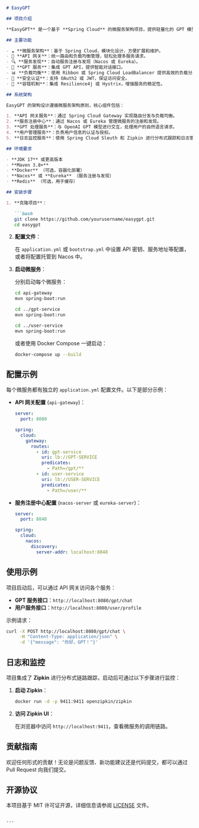 

```md
# EasyGPT

## 项目介绍

**EasyGPT** 是一个基于 **Spring Cloud** 的微服务架构项目，提供轻量化的 GPT 模型交互能力。通过云原生技术构建，开发者可以快速集成和部署 GPT 驱动的对话应用，享受高扩展性和稳定的微服务架构。

## 主要功能

- ☁️ **微服务架构**：基于 Spring Cloud，模块化设计，方便扩展和维护。
- 🔗 **API 网关**：统一路由和负载均衡管理，轻松处理多服务请求。
- 🔍 **服务发现**：自动服务注册与发现（Nacos 或 Eureka）。
- 💬 **GPT 服务**：集成 GPT API，提供智能对话接口。
- 📊 **负载均衡**：使用 Ribbon 或 Spring Cloud LoadBalancer 提供高效的负载分发。
- 🔐 **安全认证**：支持 OAuth2 或 JWT，保证访问安全。
- 🔄 **容错机制**：集成 Resilience4j 或 Hystrix，增强服务的稳定性。

## 系统架构

EasyGPT 的架构设计遵循微服务架构原则，核心组件包括：

1. **API 网关服务**：通过 Spring Cloud Gateway 实现路由分发与负载均衡。
2. **服务注册中心**：通过 Nacos 或 Eureka 管理微服务的注册和发现。
3. **GPT 处理服务**：与 OpenAI GPT 模型进行交互，处理用户的自然语言请求。
4. **用户管理服务**：负责用户信息的认证与授权。
5. **日志监控服务**：使用 Spring Cloud Sleuth 和 Zipkin 进行分布式跟踪和日志管理。

## 环境要求

- **JDK 17** 或更高版本
- **Maven 3.8+**
- **Docker** （可选，容器化部署）
- **Nacos** 或 **Eureka** （服务注册与发现）
- **Redis** （可选，用于缓存）

## 安装步骤

1. **克隆项目**：

   ```bash
   git clone https://github.com/yourusername/easygpt.git
   cd easygpt
   ```

2. **配置文件**：

   在 `application.yml` 或 `bootstrap.yml` 中设置 API 密钥、服务地址等配置，或者将配置托管到 Nacos 中。

3. **启动微服务**：

   分别启动每个微服务：

   ```bash
   cd api-gateway
   mvn spring-boot:run

   cd ../gpt-service
   mvn spring-boot:run

   cd ../user-service
   mvn spring-boot:run
   ```

   或者使用 Docker Compose 一键启动：

   ```bash
   docker-compose up --build
   ```

## 配置示例

每个微服务都有独立的 `application.yml` 配置文件。以下是部分示例：

- **API 网关配置** (`api-gateway`)：
  ```yaml
  server:
    port: 8080

  spring:
    cloud:
      gateway:
        routes:
          - id: gpt-service
            uri: lb://GPT-SERVICE
            predicates:
              - Path=/gpt/**
          - id: user-service
            uri: lb://USER-SERVICE
            predicates:
              - Path=/user/**
  ```

- **服务注册中心配置** (`nacos-server` 或 `eureka-server`)：
  ```yaml
  server:
    port: 8848

  spring:
    cloud:
      nacos:
        discovery:
          server-addr: localhost:8848
  ```

## 使用示例

项目启动后，可以通过 API 网关访问各个服务：

- **GPT 服务接口**：`http://localhost:8080/gpt/chat`
- **用户服务接口**：`http://localhost:8080/user/profile`

示例请求：

```bash
curl -X POST http://localhost:8080/gpt/chat \
     -H "Content-Type: application/json" \
     -d '{"message": "你好，GPT！"}'
```

## 日志和监控

项目集成了 **Zipkin** 进行分布式链路跟踪，启动后可通过以下步骤进行监控：

1. **启动 Zipkin**：

   ```bash
   docker run -d -p 9411:9411 openzipkin/zipkin
   ```

2. **访问 Zipkin UI**：

   在浏览器中访问 `http://localhost:9411`，查看微服务的调用链路。

## 贡献指南

欢迎任何形式的贡献！无论是问题反馈、新功能建议还是代码提交，都可以通过 Pull Request 向我们提交。

## 开源协议

本项目基于 MIT 许可证开源，详细信息请参阅 [LICENSE](LICENSE) 文件。
```

---


